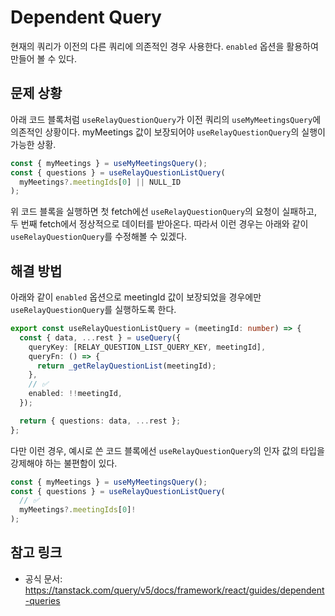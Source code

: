 # Dependent Query

현재의 쿼리가 이전의 다른 쿼리에 의존적인 경우 사용한다. `enabled` 옵션을 활용하여 만들어 볼 수 있다.

## 문제 상황

아래 코드 블록처럼 `useRelayQuestionQuery`가 이전 쿼리의 `useMyMeetingsQuery`에 의존적인 상황이다. myMeetings 값이 보장되어야 `useRelayQuestionQuery`의 실행이 가능한 상황.

```ts
const { myMeetings } = useMyMeetingsQuery();
const { questions } = useRelayQuestionListQuery(
  myMeetings?.meetingIds[0] || NULL_ID
);
```

위 코드 블록을 실행하면 첫 fetch에선 `useRelayQuestionQuery`의 요청이 실패하고, 두 번째 fetch에서 정상적으로 데이터를 받아온다. 따라서 이런 경우는 아래와 같이 `useRelayQuestionQuery`를 수정해볼 수 있겠다.

## 해결 방법

아래와 같이 `enabled` 옵션으로 meetingId 값이 보장되었을 경우에만 `useRelayQuestionQuery`를 실행하도록 한다.

```ts
export const useRelayQuestionListQuery = (meetingId: number) => {
  const { data, ...rest } = useQuery({
    queryKey: [RELAY_QUESTION_LIST_QUERY_KEY, meetingId],
    queryFn: () => {
      return _getRelayQuestionList(meetingId);
    },
    // ✅
    enabled: !!meetingId,
  });

  return { questions: data, ...rest };
};
```

다만 이런 경우, 예시로 쓴 코드 블록에선 `useRelayQuestionQuery`의 인자 값의 타입을 강제해야 하는 불편함이 있다.

```ts
const { myMeetings } = useMyMeetingsQuery();
const { questions } = useRelayQuestionListQuery(
  // ✅
  myMeetings?.meetingIds[0]!
);
```

## 참고 링크

- 공식 문서: https://tanstack.com/query/v5/docs/framework/react/guides/dependent-queries
